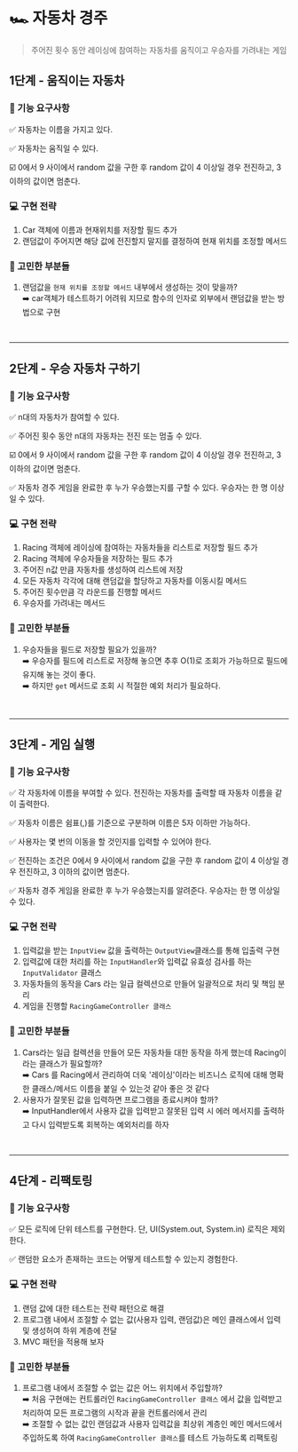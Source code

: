 # 🏎️ 자동차 경주

> 주어진 횟수 동안 레이싱에 참여하는 자동차를 움직이고 우승자를 가려내는 게임

## 1단계 - 움직이는 자동차

### 📝 기능 요구사항

✅ 자동차는 이름을 가지고 있다.

✅ 자동차는 움직일 수 있다.

☑️ 0에서 9 사이에서 random 값을 구한 후 random 값이 4 이상일 경우 전진하고, 3 이하의 값이면 멈춘다.

### 💻 구현 전략

1. Car 객체에 이름과 현재위치를 저장할 필드 추가
2. 랜덤값이 주어지면 해당 값에 전진할지 말지를 결정하여 현재 위치를 조정할 메서드

### 🤔 고민한 부분들

1. 랜덤값을 `현재 위치를 조정할 메서드` 내부에서 생성하는 것이 맞을까?  
   ➡️ car객체가 테스트하기 어려워 지므로 함수의 인자로 외부에서 랜덤값을 받는 방법으로 구현

<br>

---

## 2단계 - 우승 자동차 구하기

### 📝 기능 요구사항

✅ n대의 자동차가 참여할 수 있다.

✅ 주어진 횟수 동안 n대의 자동차는 전진 또는 멈출 수 있다.

☑️ 0에서 9 사이에서 random 값을 구한 후 random 값이 4 이상일 경우 전진하고, 3 이하의 값이면 멈춘다.

✅ 자동차 경주 게임을 완료한 후 누가 우승했는지를 구할 수 있다. 우승자는 한 명 이상일 수 있다.

### 💻 구현 전략

1. Racing 객체에 레이싱에 참여하는 자동차들을 리스트로 저장할 필드 추가
2. Racing 객체에 우승자들을 저장하는 필드 추가
3. 주어진 n값 만큼 자동차를 생성하여 리스트에 저장
4. 모든 자동차 각각에 대해 랜덤값을 할당하고 자동차를 이동시킬 메서드
5. 주어진 횟수만큼 각 라운드를 진행할 메서드
6. 우승자를 가려내는 메서드

### 🤔 고민한 부분들

1. 우승자들을 필드로 저장할 필요가 있을까?  
   ➡️ 우승자를 필드에 리스트로 저장해 놓으면 추후 O(1)로 조회가 가능하므로 필드에 유지해 놓는 것이 좋다.  
   ➡️ 하지만 `get` 메서드로 조회 시 적절한 예외 처리가 필요하다.

<br>

---

## 3단계 - 게임 실행

### 📝 기능 요구사항

✅ 각 자동차에 이름을 부여할 수 있다. 전진하는 자동차를 출력할 때 자동차 이름을 같이 출력한다.

✅ 자동차 이름은 쉼표(,)를 기준으로 구분하며 이름은 5자 이하만 가능하다.

✅ 사용자는 몇 번의 이동을 할 것인지를 입력할 수 있어야 한다.

✅ 전진하는 조건은 0에서 9 사이에서 random 값을 구한 후 random 값이 4 이상일 경우 전진하고, 3 이하의 값이면 멈춘다.

✅ 자동차 경주 게임을 완료한 후 누가 우승했는지를 알려준다. 우승자는 한 명 이상일 수 있다.

### 💻 구현 전략

1. 입력값을 받는 `InputView` 값을 출력하는 `OutputView`클래스를 통해 입출력 구현
2. 입력값에 대한 처리를 하는 `InputHandler`와 입력값 유효성 검사를 하는 `InputValidator` 클래스
3. 자동차들의 동작을 Cars 라는 일급 컬렉션으로 만들어 일괄적으로 처리 및 책임 분리
4. 게임을 진행할 `RacingGameController 클래스`

### 🤔 고민한 부분들

1. Cars라는 일급 컬렉션을 만들어 모든 자동차들 대한 동작을 하게 했는데 Racing이라는 클래스가 필요할까?  
   ➡️ Cars 를 Racing에서 관리하여 더욱 '레이싱'이라는 비즈니스 로직에 대해 명확한 클래스/메서드 이름을 붙일 수 있는것 같아 좋은 것 같다
2. 사용자가 잘못된 값을 입력하면 프로그램을 종료시켜야 할까?  
   ➡️ InputHandler에서 사용자 값을 입력받고 잘못된 입력 시 에러 메서지를 출력하고 다시 입력받도록 회복하는 예외처리를 하자

<br>

---

## 4단계 - 리팩토링

### 📝 기능 요구사항

✅ 모든 로직에 단위 테스트를 구현한다. 단, UI(System.out, System.in) 로직은 제외한다.

✅ 랜덤한 요소가 존재하는 코드는 어떻게 테스트할 수 있는지 경험한다.

### 💻 구현 전략

1. 랜덤 값에 대한 테스트는 전략 패턴으로 해결
2. 프로그램 내에서 조절할 수 없는 값(사용자 입력, 랜덤값)은 메인 클래스에서 입력 및 생성허여 하위 계층에 전달
3. MVC 패턴을 적용해 보자

### 🤔 고민한 부분들

1. 프로그램 내에서 조절할 수 없는 값은 어느 위치에서 주입할까?  
   ➡️ 처음 구현애는 컨트롤러인 `RacingGameController 클래스` 에서 값을 입력받고 처리하여 모든 프로그램의 시작과 끝을 컨트롤러에서 관리  
   ➡️ 조절할 수 없는 값인 랜덤값과 사용자 입력값을 최상위 계층인 메인 메서드에서 주입하도록 하여 `RacingGameController 클래스`를 테스트 가능하도록 리팩토링

